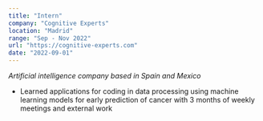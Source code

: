 ```yaml
---
title: "Intern"
company: "Cognitive Experts"
location: "Madrid"
range: "Sep - Nov 2022"
url: "https://cognitive-experts.com"
date: "2022-09-01"
---
```

*Artificial intelligence company based in Spain and Mexico*

- Learned applications for coding in data processing using machine learning models for early prediction of cancer with 3 months of weekly meetings and external work 